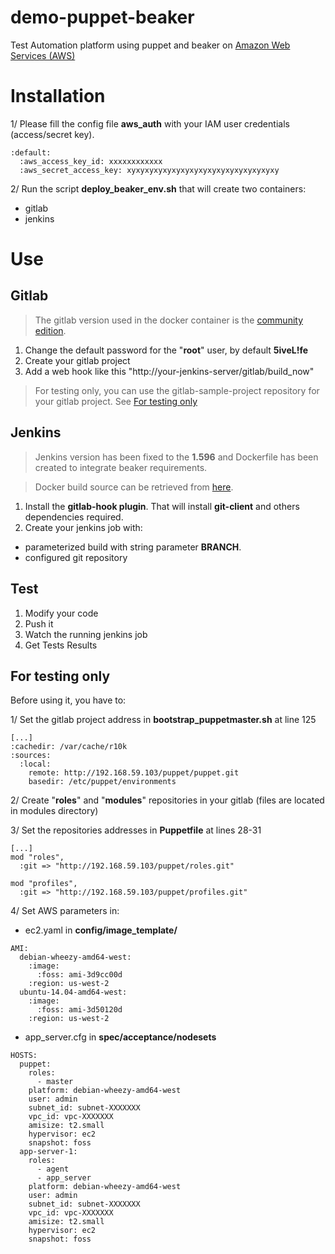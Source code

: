 # demo-puppet-beaker

Test Automation platform using puppet and beaker on [Amazon Web Services (AWS)](http://aws.amazon.com)

# Installation

1/ Please fill the config file **aws_auth** with your IAM user credentials (access/secret key).
```
:default:
  :aws_access_key_id: xxxxxxxxxxxx
  :aws_secret_access_key: xyxyxyxyxyxyxyxyxyxyxyxyxyxyxyxyxy
```

2/ Run the script **deploy_beaker_env.sh** that will create two containers:
  - gitlab
  - jenkins

# Use

## Gitlab

> The gitlab version used in the docker container is the [community edition](https://gitlab.com/gitlab-org/gitlab-ce/).

1. Change the default password for the "**root**" user, by default **5iveL!fe**
2. Create your gitlab project
3. Add a web hook like this "http://your-jenkins-server/gitlab/build_now"

> For testing only, you can use the gitlab-sample-project repository for your gitlab project. See [For testing only](#For-testing-only)

## Jenkins

> Jenkins version has been fixed to the **1.596** and Dockerfile has been created to integrate beaker requirements.

> Docker build source can be retrieved from [here](https://registry.hub.docker.com/_/jenkins/).


1. Install the **gitlab-hook plugin**. That will install **git-client** and others dependencies required.
2. Create your jenkins job with:

  - parameterized build with string parameter **BRANCH**.
  - configured git repository

## Test

1. Modify your code
2. Push it
3. Watch the running jenkins job
4. Get Tests Results

## For testing only

Before using it, you have to:

1/ Set the gitlab project address in **bootstrap_puppetmaster.sh** at line 125

```
[...]
:cachedir: /var/cache/r10k
:sources:
  :local:
    remote: http://192.168.59.103/puppet/puppet.git
    basedir: /etc/puppet/environments
```
2/ Create "**roles**" and "**modules**" repositories in your gitlab (files are located in modules directory)

3/ Set the repositories addresses in **Puppetfile** at lines 28-31

```
[...]
mod "roles",
  :git => "http://192.168.59.103/puppet/roles.git"

mod "profiles",
  :git => "http://192.168.59.103/puppet/profiles.git"
```

4/ Set AWS parameters in:

  * ec2.yaml in **config/image_template/**

```
AMI:
  debian-wheezy-amd64-west:
    :image:
      :foss: ami-3d9cc00d
    :region: us-west-2
  ubuntu-14.04-amd64-west:
    :image:
      :foss: ami-3d50120d
    :region: us-west-2
```
  * app_server.cfg in **spec/acceptance/nodesets**

```
HOSTS:
  puppet:
    roles:
      - master
    platform: debian-wheezy-amd64-west
    user: admin
    subnet_id: subnet-XXXXXXX
    vpc_id: vpc-XXXXXXX
    amisize: t2.small
    hypervisor: ec2
    snapshot: foss
  app-server-1:
    roles:
      - agent
      - app_server
    platform: debian-wheezy-amd64-west
    user: admin
    subnet_id: subnet-XXXXXXX
    vpc_id: vpc-XXXXXXX
    amisize: t2.small
    hypervisor: ec2
    snapshot: foss
```
